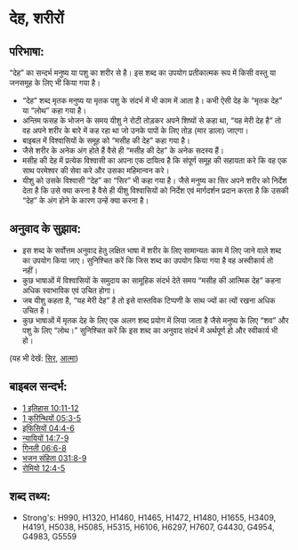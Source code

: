 # देह, शरीरों #

## परिभाषा: ##

“देह” का सन्दर्भ मनुष्य या पशु का शरीर से है। इस शब्द का उपयोग प्रतीकात्मक रूप में किसी वस्तु या जनसमूह के लिए भी किया गया है।

* “देह” शब्द मृतक मनुष्य या मृतक पशु के संदर्भ में भी काम में आता है। कभी ऐसी देह के “मृतक देह” या “लोथ” कहा गया है।
* अन्तिम फसह के भोजन के समय यीशु ने रोटी तोड़कर अपने शिष्यों से कहा था, “यह मेरी देह है” तो वह अपने शरीर के बारे में कह रहा था जो उनके पापों के लिए तोड़ (मार डाला) जाएगा।
* बाइबल में विश्वासियों के समूह को “मसीह की देह” कहा गया है।
* जैसे शरीर के अनेक अंग होते हैं वैसे ही “मसीह की देह” के अनेक सदस्य हैं।
* मसीह की देह में प्रत्येक विश्वासी का अपना एक दायित्व है कि संपूर्ण समूह की सहायता करे कि वह एक साथ परमेश्वर की सेवा करे और उसका महिमान्वन करे।
* यीशु को उसके विश्वासी “देह” का “सिर” भी कहा गया है। जैसे मनुष्य का सिर अपने शरीर को निर्देश देता है कि उसे क्या करना है वैसे ही यीशु विश्वासियों को निर्देश एवं मार्गदर्शन प्रदान करता है कि उसकी “देह” के अंग होने के कारण उन्हें क्या करना है।

## अनुवाद के सुझाव: ##

* इस शब्द के सर्वोत्तम अनुवाद हेतु लक्षित भाषा में शरीर के लिए सामान्यतः काम में लिए जाने वाले शब्द का उपयोग किया जाए। सुनिश्चित करें कि जिस शब्द का उपयोग किया गया है वह अस्वीकार्य तो नहीं।
* कुछ भाषाओं में विश्वासियों के समुदाय का सामूहिक संदर्भ देते समय “मसीह की आत्मिक देह” कहना अधिक स्वाभाविक एवं उचित होगा।
* जब यीशु कहता है, “यह मेरी देह” है तो इसे वास्तविक टिप्पणी के साथ ज्यों का त्यों रखना अधिक उचित है।
* कुछ भाषाओं में मृतक देह के लिए एक अलग शब्द प्रयोग में लिया जाता है जैसे मनुष्य के लिए “शव” और पशु के लिए “लोथ।” सुनिश्चित करें कि इस शब्द का अनुवाद संदर्भ में अर्थपूर्ण हो और स्वीकार्य भी हो।

(यह भी देखें: [सिर](../other/head.md), [आत्मा](../kt/spirit.md))

## बाइबल सन्दर्भ: ##

* [1 इतिहास 10:11-12](rc://hi/tn/help/1ch/10/11)
* [1 कुरिन्थियों 05:3-5](rc://hi/tn/help/1co/05/03)
* [इफिसियों 04:4-6](rc://hi/tn/help/eph/04/04)
* [न्यायियों 14:7-9](rc://hi/tn/help/jdg/14/07)
* [गिनती 06:6-8](rc://hi/tn/help/num/06/06)
* [भजन संहिता 031:8-9](rc://hi/tn/help/psa/031/008)
* [रोमियो 12:4-5](rc://hi/tn/help/rom/12/04)


## शब्द तथ्य: ##

* Strong's: H990, H1320, H1460, H1465, H1472, H1480, H1655, H3409, H4191, H5038, H5085, H5315, H6106, H6297, H7607, G4430, G4954, G4983, G5559
